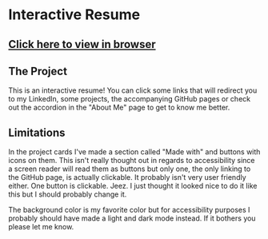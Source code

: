 # Interactive Resume
## [Click here to view in browser]()

## The Project
This is an interactive resume! You can click some links that will redirect you to my LinkedIn, some projects, the accompanying GitHub pages or check out the accordion in the "About Me" page to get to know me better.


## Limitations
In the project cards I've made a section called "Made with" and buttons with icons on them. This isn't really thought out in regards to accessibility since a screen reader will read them as buttons but only one, the only linking to the GitHub page, is actually clickable. It probably isn't very user friendly either. One button is clickable. Jeez. I just thought it looked nice to do it like this but I should probably change it.

The background color is my favorite color but for accessibility purposes I probably should have made a light and dark mode instead. If it bothers you please let me know.